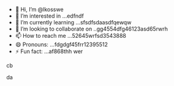 - 👋 Hi, I’m @lkosswe
- 👀 I’m interested in ...edfndf
- 🌱 I’m currently learning ...sfsdfsdaasdfqewqw
- 💞️ I’m looking to collaborate on ..gg4554dfg46123asd65rwrh
- 📫 How to reach me ...52645wrfsd3543888
- 😄 Pronouns: ...fdgdgf45frr12395512
- ⚡ Fun fact: ...af868thh
wer
<!---53gferdqxs
lkosswe/lkosswe is a ✨ special ✨ repository because its `README.md` (this file) appears on your GitHub profile.
You can click the Preview link to take a look at your changes.62632
--->cb
da
